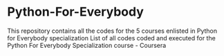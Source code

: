 # Python-For-Everybody
This repository contains all the codes for the 5 courses enlisted in Python for Everybody specialization
List of all codes coded and executed for the Python For Everybody Specialization course - Coursera
